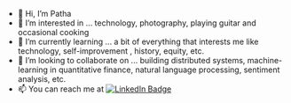 - 👋 Hi, I’m Patha
- 👀 I’m interested in ... technology, photography, playing guitar and occasional cooking
- 🌱 I’m currently learning ... a bit of everything that interests me like technology, self-improvement , history, equity, etc.
- 💞️ I’m looking to collaborate on ... building distributed systems, machine-learning in quantitative finance, natural language processing, sentiment analysis, etc.
- 📫 You can reach me at <a href="https://www.linkedin.com/in/partha-sarathi-biswas-356ba115/">
    <img src="https://img.shields.io/badge/LinkedIn-blue?style=for-the-badge&logo=linkedin&logoColor=white" alt="LinkedIn Badge"/>
</a>

<!---
partha001/partha001 is a ✨ special ✨ repository because its `README.md` (this file) appears on your GitHub profile.
You can click the Preview link to take a look at your changes.
--->
